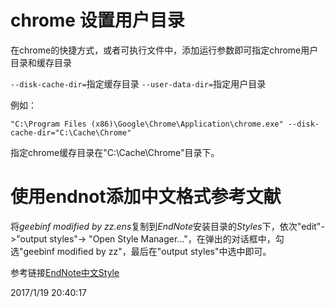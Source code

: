 # chrome 设置用户目录

在chrome的快捷方式，或者可执行文件中，添加运行参数即可指定chrome用户目录和缓存目录

```--disk-cache-dir=```指定缓存目录
```--user-data-dir=```指定用户目录

例如：

	"C:\Program Files (x86)\Google\Chrome\Application\chrome.exe" --disk-cache-dir="C:\Cache\Chrome"

指定chrome缓存目录在"C:\Cache\Chrome"目录下。



# 使用endnot添加中文格式参考文献

将*geebinf modified by zz.ens*复制到*EndNote*安装目录的*Styles*下，依次"edit"->"output styles"-> "Open Style Manager..."，在弹出的对话框中，勾选"geebinf modified by zz"，最后在"output styles"中选中即可。

参考链接[EndNote中文Style](https://cnzhx.net/blog/endnote-output-style-cnzhx/)

2017/1/19 20:40:17
